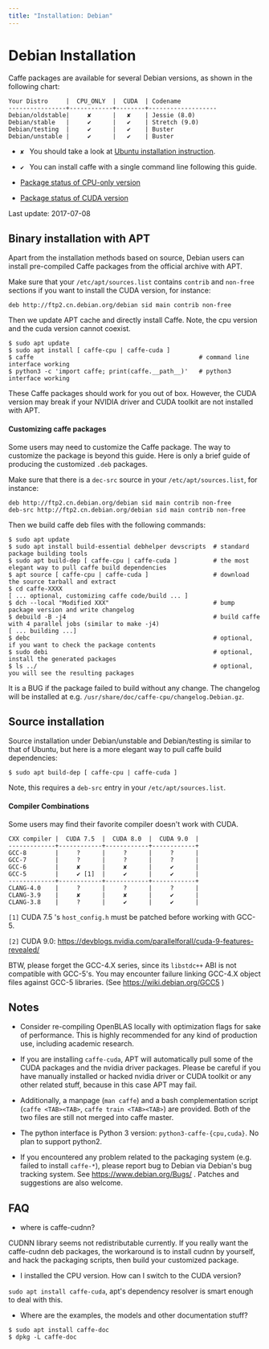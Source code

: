 ```yaml
---
title: "Installation: Debian"
---
```


# Debian Installation

Caffe packages are available for several Debian versions, as shown in the
following chart:

```
Your Distro     |  CPU_ONLY  |  CUDA  | Codename
----------------+------------+--------+-------------------
Debian/oldstable|     ✘      |   ✘    | Jessie (8.0)
Debian/stable   |     ✔      |   ✔    | Stretch (9.0)
Debian/testing  |     ✔      |   ✔    | Buster
Debian/unstable |     ✔      |   ✔    | Buster
```

* `✘ ` You should take a look at [Ubuntu installation instruction](install_apt.html).

* `✔ ` You can install caffe with a single command line following this guide.

* [Package status of CPU-only version](https://tracker.debian.org/pkg/caffe)

* [Package status of CUDA version](https://tracker.debian.org/pkg/caffe-contrib)

Last update: 2017-07-08

## Binary installation with APT

Apart from the installation methods based on source, Debian users can install
pre-compiled Caffe packages from the official archive with APT.

Make sure that your `/etc/apt/sources.list` contains `contrib` and `non-free`
sections if you want to install the CUDA version, for instance:

```
deb http://ftp2.cn.debian.org/debian sid main contrib non-free
```

Then we update APT cache and directly install Caffe. Note, the cpu version and
the cuda version cannot coexist.

```
$ sudo apt update
$ sudo apt install [ caffe-cpu | caffe-cuda ]
$ caffe                                              # command line interface working
$ python3 -c 'import caffe; print(caffe.__path__)'   # python3 interface working
```

These Caffe packages should work for you out of box. However, the CUDA version
may break if your NVIDIA driver and CUDA toolkit are not installed with APT.

#### Customizing caffe packages

Some users may need to customize the Caffe package. The way to customize
the package is beyond this guide. Here is only a brief guide of producing
the customized `.deb` packages. 

Make sure that there is a `dec-src` source in your `/etc/apt/sources.list`,
for instance:

```
deb http://ftp2.cn.debian.org/debian sid main contrib non-free
deb-src http://ftp2.cn.debian.org/debian sid main contrib non-free
```

Then we build caffe deb files with the following commands:

```
$ sudo apt update
$ sudo apt install build-essential debhelper devscripts  # standard package building tools
$ sudo apt build-dep [ caffe-cpu | caffe-cuda ]          # the most elegant way to pull caffe build dependencies
$ apt source [ caffe-cpu | caffe-cuda ]                  # download the source tarball and extract
$ cd caffe-XXXX
[ ... optional, customizing caffe code/build ... ]
$ dch --local "Modified XXX"                             # bump package version and write changelog
$ debuild -B -j4                                         # build caffe with 4 parallel jobs (similar to make -j4)
[ ... building ...]
$ debc                                                   # optional, if you want to check the package contents
$ sudo debi                                              # optional, install the generated packages
$ ls ../                                                 # optional, you will see the resulting packages
```

It is a BUG if the package failed to build without any change.
The changelog will be installed at e.g. `/usr/share/doc/caffe-cpu/changelog.Debian.gz`.

## Source installation

Source installation under Debian/unstable and Debian/testing is similar to that of Ubuntu, but
here is a more elegant way to pull caffe build dependencies:

```
$ sudo apt build-dep [ caffe-cpu | caffe-cuda ]
```

Note, this requires a `deb-src` entry in your `/etc/apt/sources.list`.

#### Compiler Combinations

Some users may find their favorite compiler doesn't work with CUDA.

```
CXX compiler |  CUDA 7.5  |  CUDA 8.0  |  CUDA 9.0  |
-------------+------------+------------+------------+
GCC-8        |     ?      |     ?      |     ?      |
GCC-7        |     ?      |     ?      |     ?      |
GCC-6        |     ✘      |     ✘      |     ✔      |
GCC-5        |     ✔ [1]  |     ✔      |     ✔      |
-------------+------------+------------+------------+
CLANG-4.0    |     ?      |     ?      |     ?      |
CLANG-3.9    |     ✘      |     ✘      |     ✔      |
CLANG-3.8    |     ?      |     ✔      |     ✔      |
```

`[1]` CUDA 7.5 's `host_config.h` must be patched before working with GCC-5.

`[2]` CUDA 9.0: https://devblogs.nvidia.com/parallelforall/cuda-9-features-revealed/

BTW, please forget the GCC-4.X series, since its `libstdc++` ABI is not compatible with GCC-5's.
You may encounter failure linking GCC-4.X object files against GCC-5 libraries.
(See https://wiki.debian.org/GCC5 )

## Notes

* Consider re-compiling OpenBLAS locally with optimization flags for sake of
performance. This is highly recommended for any kind of production use, including
academic research.

* If you are installing `caffe-cuda`, APT will automatically pull some of the
CUDA packages and the nvidia driver packages. Please be careful if you have
manually installed or hacked nvidia driver or CUDA toolkit or any other
related stuff, because in this case APT may fail.

* Additionally, a manpage (`man caffe`) and a bash complementation script
(`caffe <TAB><TAB>`, `caffe train <TAB><TAB>`) are provided.
Both of the two files are still not merged into caffe master.

* The python interface is Python 3 version: `python3-caffe-{cpu,cuda}`.
No plan to support python2.

* If you encountered any problem related to the packaging system (e.g. failed to install `caffe-*`),
please report bug to Debian via Debian's bug tracking system. See https://www.debian.org/Bugs/ .
Patches and suggestions are also welcome.

## FAQ

* where is caffe-cudnn?

CUDNN library seems not redistributable currently. If you really want the
caffe-cudnn deb packages, the workaround is to install cudnn by yourself,
and hack the packaging scripts, then build your customized package.

* I installed the CPU version. How can I switch to the CUDA version?

`sudo apt install caffe-cuda`, apt's dependency resolver is smart enough to deal with this.

* Where are the examples, the models and other documentation stuff?

```
$ sudo apt install caffe-doc
$ dpkg -L caffe-doc
```

